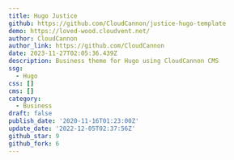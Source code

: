 ```yaml
---
title: Hugo Justice
github: https://github.com/CloudCannon/justice-hugo-template
demo: https://loved-wood.cloudvent.net/
author: CloudCannon
author_link: https://github.com/CloudCannon
date: 2023-11-27T02:05:36.439Z
description: Business theme for Hugo using CloudCannon CMS
ssg:
  - Hugo
css: []
cms: []
category:
  - Business
draft: false
publish_date: '2020-11-16T01:23:00Z'
update_date: '2022-12-05T02:37:56Z'
github_star: 9
github_fork: 6
---
```

